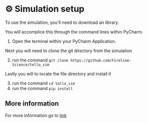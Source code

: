# :gear: Simulation setup
To use the simulation, you'll need to download an library.

You will accomplice this through the command lines within PyCharm.

1. Open the terminal within your PyCharm Application.

Next you will need to clone the git directory from the simulation

2. run the command  `git clone https://github.com/Fireline-Science/tello_sim`

Lastly you will to locate the file directory and install it

3. run the command `cd tello_sim`
4. run the command `pip install`

## More information
For more information go to [link](https://github.com/Fireline-Science/tello_sim)
